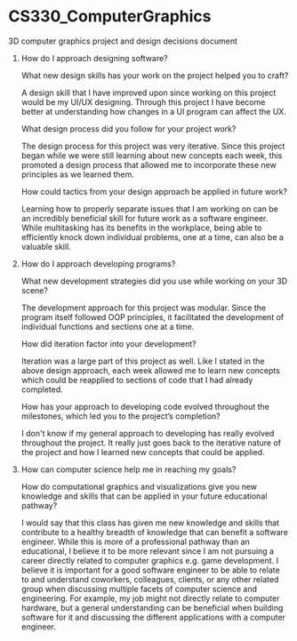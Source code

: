# CS330_ComputerGraphics
3D computer graphics project and design decisions document


1. How do I approach designing software?


    What new design skills has your work on the project helped you to craft?

    A design skill that I have improved upon since working on this project would be my UI/UX designing. Through this project I have become better at understanding how changes in a UI         program can affect the UX.


    What design process did you follow for your project work?

    The design process for this project was very iterative. Since this project began while we were still learning about new concepts each week, this promoted a design process that             allowed me to incorporate these new principles as we learned them.


    How could tactics from your design approach be applied in future work?
   
    Learning how to properly separate issues that I am working on can be an incredibly beneficial skill for future work as a software engineer. While multitasking has its benefits in         the workplace, being able to efficiently knock down individual problems, one at a time, can also be a valuable skill. 


   
1. How do I approach developing programs?

   
    What new development strategies did you use while working on your 3D scene?
   
    The development approach for this project was modular. Since the program itself followed OOP principles, it facilitated the development of individual functions and sections one at a time.

   
    How did iteration factor into your development?

    Iteration was a large part of this project as well. Like I stated in the above design approach, each week allowed me to learn new concepts which could be reapplied to sections of code that I had already completed. 

   
    How has your approach to developing code evolved throughout the milestones, which led you to the project’s completion?

    I don't know if my general approach to developing has really evolved throughout the project. It really just goes back to the iterative nature of the project and how I learned new concepts that could be applied.

   
4. How can computer science help me in reaching my goals?

   
    How do computational graphics and visualizations give you new knowledge and skills that can be applied in your future educational pathway?

   I would say that this class has given me new knowledge and skills that contribute to a healthy breadth of knowledge that can benefit a software engineer. While this is more of a professional pathway than an educational, I believe it to be more relevant since I am not pursuing a career directly related to computer graphics e.g. game development. I believe it is important for a good software engineer to be able to relate to and understand coworkers, colleagues, clients, or any other related group when discussing multiple facets of computer science and engineering. For example, my job might not directly relate to computer hardware, but a general understanding can be beneficial when building software for it and discussing the different applications with a computer engineer.
